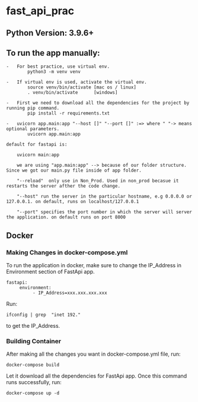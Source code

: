 # fast_api_prac

## Python Version: 3.9.6+

## To run the app manually:

    -   For best practice, use virtual env.
            python3 -m venv venv

    -   If virtual env is used, activate the virtual env.
            source venv/bin/activate [mac os / linux]
            . venv/bin/activate      [windows]

    -   First we need to download all the dependencies for the project by running pip command.
            pip install -r requirements.txt

    -   uvicorn app.main:app "--host []" "--port []" :=> where " "-> means optional parameters.
            uvicorn app.main:app

    default for fastapi is:

        uvicorn main:app

        we are using "app.main:app" --> because of our folder structure. Since we got our main.py file inside of app folder.

        "--reload"  only use in Non_Prod. Used in non_prod becasue it restarts the server afther the code change.

        "--host" run the server in the particular hostname, e.g 0.0.0.0 or 127.0.0.1. on default, runs on localhost/127.0.0.1

        "--port" specifies the port number in which the server will server the application. on default runs on port 8000

## Docker

### Making Changes in docker-compose.yml

To run the application in docker, make sure to change the IP_Address in Environment section of FastApi app.

```
fastapi:
     environment:
          - IP_Address=xxx.xxx.xxx.xxx

```

Run:

```
ifconfig | grep  "inet 192."
```

to get the IP_Address.

### Building Container

After making all the changes you want in docker-compose.yml file, run:

```
docker-compose build
```

Let it download all the dependencies for FastApi app. Once this command runs successfully, run:

```
docker-compose up -d
```
